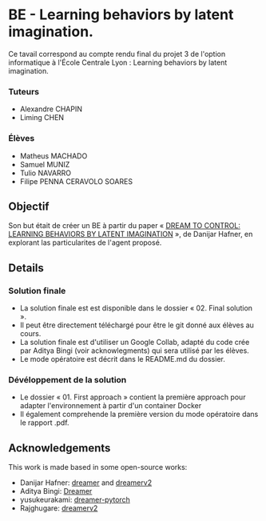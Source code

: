 # BE - Learning behaviors by latent imagination. 

Ce tavail correspond au compte rendu final du projet 3 de l'option informatique à l'École Centrale Lyon : Learning behaviors by latent imagination. 

### Tuteurs
- Alexandre CHAPIN
- Liming CHEN

### Élèves
- Matheus MACHADO
- Samuel MUNIZ
- Tulio NAVARRO
- Filipe PENNA CERAVOLO SOARES

## Objectif

Son but était de créer un BE à partir du paper « [DREAM TO CONTROL: LEARNING BEHAVIORS BY LATENT IMAGINATION](https://arxiv.org/pdf/1912.01603.pdf) », de Danijar Hafner, en explorant las particularites de l'agent proposé. 

## Details

### Solution finale

- La solution finale est est disponible dans le dossier « 02. Final solution ».
- Il peut être directement téléchargé pour être le git donné aux élèves au cours.
- La solution finale est d'utiliser un Google Collab, adapté du code crée par Aditya Bingi (voir acknowlegments) qui sera utilisé par les élèves.
- Le mode opératoire est décrit dans le README.md du dossier.

### Dévéloppement de la solution
- Le dossier « 01. First approach » contient la première approach pour adapter l'environnement à partir d'un container Docker 
- Il également comprehende la première version du mode opératoire dans le rapport .pdf.

## Acknowledgements

This work is made based in some open-source works:

- Danijar Hafner: [dreamer](https://github.com/danijar/dreamer) and [dreamerv2](https://github.com/danijar/dreamerv2)
- Aditya Bingi: [Dreamer](https://github.com/adityabingi/Dreamer)
- yusukeurakami: [dreamer-pytorch](https://github.com/yusukeurakami/dreamer-pytorch)
- Rajghugare: [dreamerv2](https://github.com/RajGhugare19/dreamerv2)
